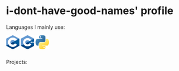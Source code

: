 <h1>i-dont-have-good-names' profile</h1>
<p align="left">Languages I mainly use:</p>

<div align="left">
  <img src="/C_logo.svg" height="38" width="36" alt="c logo"  />
  <img src="/cpp_logo.png" height="38" width="36" alt="cplusplus logo"  />
  <img src="/python.png" height="38" width="36" alt="python logo"  />
</div>

###

<p allign="left">Projects:</p>
